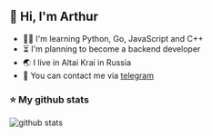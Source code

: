 ## 👋 Hi, I'm Arthur
- 🐱‍👤 I'm learning Python, Go, JavaScript and C++
- ⏳ I'm planning to become a backend developer
- 🌏 I live in Altai Krai in Russia
- 💬 You can contact me via [telegram](https://t.me/submitbutton)

### ⭐ My github stats
![github stats](https://github-profile-summary-cards.vercel.app/api/cards/stats?username=TheArtur128&theme=default)
